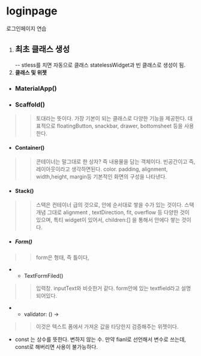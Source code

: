 # loginpage

로그인페이지 연습 

1. ## 최초 클래스 생성
    -- stless를 치면 자동으로 클래스 statelessWidget과 빈 클래스로 생성이 됨.
2. **클래스 및 위젯**
- ### MaterialApp()

- ### Scaffold()
>> 토대라는 뜻이다. 가장 기본이 되는 클래스로 다양한 기능을 제공한다. 
>대표적으로 floatingButton, snackbar, drawer, bottomsheet 등을 사용한다.  

- #### Container() 
>> 콘테이너는 말그대로 한 상자? 즉 내용물을 담는 객체이다. 빈공간이고 
>즉, 레이아웃이라고 생각하면된다. color. padding, alignment, width,height, margin등 기본적인
>화면의 구성을 나타낸다.  

- #### Stack() 
>> 스택은 컨테이너 급의 것으로, 안에 순서대로 쌓을 수가 있는 것이다. 스택개념 그대로
>alignment , textDirection, fit, overflow 등 다양한 것이 있으며, 
>특티 widget이 있어서, children:<Widget>[] 을 통해서 안에다 쌓는 것이다. 

- ##### Form() 
>> form은 형태, 즉 틀이다, 
>

- + TextFormFiled() 
>> 입력창. inputText와 비슷한거 같다. form안에 있는 textfield라고 설명되어있다. 
>


- + validator: () -> 
>> 이것은 텍스트 폼에서 가져온 값을 타당한지 검증해주는 위젯이다. 
>
>
>


- const 는 상수를 뜻한다. 변하지 않는 수. 만약 fianl로 선언해서 변수로 쓰는데, const로 해버리면 
사용이 불가능하다. 
